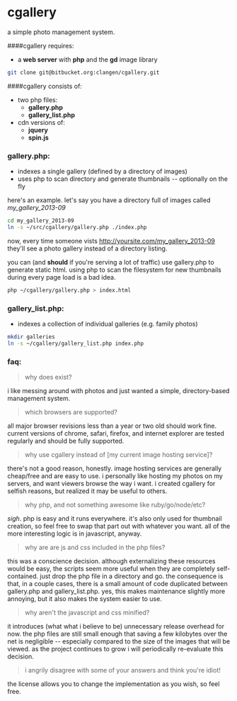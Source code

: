 cgallery
=========
a simple photo management system.

####cgallery requires:
* a **web server** with **php** and the **gd** image library

```sh
git clone git@bitbucket.org:clangen/cgallery.git
```

####cgallery consists of:
* two php files:
    * **gallery.php**
    * **gallery_list.php**
* cdn versions of:
    * **jquery**
    * **spin.js**

### gallery.php:
* indexes a single gallery (defined by a directory of images)
* uses php to scan directory and generate thumbnails -- optionally on the fly

here's an example. let's say you have a directory full of images called *my_gallery_2013-09*
```sh
cd my_gallery_2013-09
ln -s ~/src/cgallery/gallery.php ./index.php
```
now, every time someone vists http://yoursite.com/my_gallery_2013-09 they'll see a photo gallery instead of a directory listing.

you can (and **should** if you're serving a lot of traffic) use gallery.php to generate static html. using php to scan the filesystem for new thumbnails during every page load is a bad idea.

```sh
php ~/cgallery/gallery.php > index.html
```

### gallery_list.php:
* indexes a collection of individual galleries (e.g. family photos)

```sh
mkdir galleries
ln -s ~/cgallery/gallery_list.php index.php
```

### faq:

> why does exist?

i like messing around with photos and just wanted a simple, directory-based management system.

> which browsers are supported?

all major browser revisions less than a year or two old should work fine. current versions of chrome, safari, firefox, and internet explorer are tested regularly and should be fully supported.

> why use cgallery instead of [my current image hosting service]?

there's not a good reason, honestly. image hosting services are generally cheap/free and are easy to use. i personally like hosting my photos on my servers, and want viewers browse the way i want. i created cgallery for selfish reasons, but realized it may be useful to others.

> why php, and not something awesome like ruby/go/node/etc?

*sigh*. php is easy and it runs everywhere. it's also only used for thumbnail creation, so feel free to swap that part out with whatever you want. all of the more interesting logic is in javascript, anyway.

> why are are js and css included in the php files?

this was a conscience decision. although externalizing these resources would be easy, the scripts seem more useful when they are completely self-contained. just drop the php file in a directory and go. the consequence is that, in a couple cases, there is a small amount of code duplicated between gallery.php and gallery_list.php. yes, this makes maintenance slightly more annoying, but it also makes the system easier to use.

> why aren't the javascript and css minified?

it introduces (what what i believe to be) unnecessary release overhead for now. the php files are still small enough that saving a few kilobytes over the net is negligible -- especially compared to the size of the images that will be viewed. as the project continues to grow i will periodically re-evaluate this decision.

> i angrily disagree with some of your answers and think you're idiot!

the license allows you to change the implementation as you wish, so feel free.
